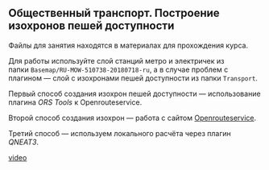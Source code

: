 ## Общественный транспорт. Построение изохронов пешей доступности

Файлы для занятия находятся в материалах для прохождения курса. 

Для работы используйте слой станций метро и электричек из папки `Basemap/RU-MOW-510738-20180718-ru`, а в случае проблем с плагином — слой с изохронами пешей доступности из папки `Transport`.

Первый способ создания изохрон пешей доступности — использование плагина *ORS Tools* к Openrouteservice.

Второй способ создания изохрон — работа с сайтом [Openrouteservice](https://maps.openrouteservice.org/directions?n1=55.807564&n2=37.539918&n3=15&b=0&k1=en-US&k2=km).

Третий способ — используем локального расчёта через плагин *QNEAT3*.

[video](https://player.softculture.cc/embed/online/GIS/GIS_10.10.12_L3-4_Isochrones)